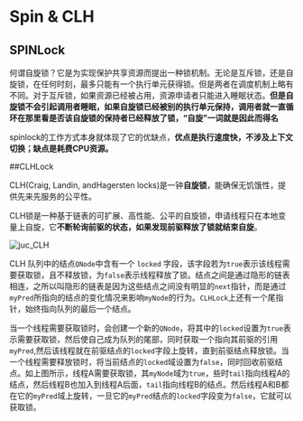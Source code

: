 # Spin & CLH 
## SPINLock

何谓自旋锁？它是为实现保护共享资源而提出一种锁机制。无论是互斥锁，还是自旋锁，在任何时刻，最多只能有一个执行单元获得锁。但是两者在调度机制上略有不同。对于互斥锁，如果资源已经被占用，资源申请者只能进入睡眠状态。**但是自旋锁不会引起调用者睡眠，如果自旋锁已经被别的执行单元保持，调用者就一直循环在那里看是否该自旋锁的保持者已经释放了锁，“自旋”一词就是因此而得名**

spinlock的工作方式本身就体现了它的优缺点，**优点是执行速度快，不涉及上下文切换；缺点是耗费CPU资源。**

##CLHLock

CLH(Craig, Landin, andHagersten locks)是一钟**自旋锁**，能确保无饥饿性，提供先来先服务的公平性。


CLH锁是一种基于链表的可扩展、高性能、公平的自旋锁，申请线程只在本地变量上自旋，它**不断轮询前驱的状态，如果发现前驱释放了锁就结束自旋**。

![juc_CLH](/Users/zhangwei/github/note/java/lock/ref/juc-CLH.png)

CLH 队列中的结点`QNode`中含有一个 `locked` 字段，该字段若为`true`表示该线程需要获取锁，且不释放锁，为`false`表示线程释放了锁。结点之间是通过隐形的链表相连，之所以叫隐形的链表是因为这些结点之间没有明显的`next`指针，而是通过`myPred`所指向的结点的变化情况来影响`myNode`的行为。`CLHLock`上还有一个尾指针，始终指向队列的最后一个结点。

当一个线程需要获取锁时，会创建一个新的`QNode`，将其中的`locked`设置为`true`表示需要获取锁，然后使自己成为队列的尾部，同时获取一个指向其前驱的引用`myPred`,然后该线程就在前驱结点的`locked`字段上旋转，直到前驱结点释放锁。当一个线程需要释放锁时，将当前结点的`locked`域设置为`false`，同时回收前驱结点。如上图所示，线程A需要获取锁，其`myNode`域为`true`，些时`tail`指向线程A的结点，然后线程B也加入到线程A后面，`tail`指向线程B的结点。然后线程A和B都在它的`myPred`域上旋转，一旦它的`myPred`结点的`locked`字段变为`false`，它就可以获取锁。